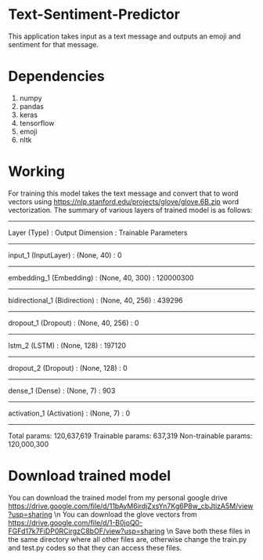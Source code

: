# Text-Sentiment-Predictor
This application takes input as a text message and outputs an emoji and sentiment for that message.

# Dependencies
1. numpy
2. pandas
3. keras
4. tensorflow
5. emoji
6. nltk

# Working
For training this model takes the text message and convert that to word vectors using https://nlp.stanford.edu/projects/glove/glove.6B.zip word vectorization.
The summary of various layers of trained model is as follows:
___________________________________________________________________________
Layer (Type)            :     Output Dimension    :      Trainable Parameters
___________________________________________________________________________

input_1 (InputLayer)    :     (None, 40)           :     0         
_________________________________________________________________
embedding_1 (Embedding) :     (None, 40, 300)      :     120000300 
_________________________________________________________________
bidirectional_1 (Bidirection) : (None, 40, 256)    :       439296    
_________________________________________________________________
dropout_1 (Dropout)     :     (None, 40, 256)      :     0         
_________________________________________________________________
lstm_2 (LSTM)           :     (None, 128)          :     197120    
_________________________________________________________________
dropout_2 (Dropout)     :     (None, 128)          :     0         
_________________________________________________________________
dense_1 (Dense)         :     (None, 7)            :     903       
_________________________________________________________________
activation_1 (Activation)  :  (None, 7)            :     0         
_________________________________________________________________

Total params: 120,637,619
Trainable params: 637,319
Non-trainable params: 120,000,300

# Download trained model
You can download the trained model from my personal google drive https://drive.google.com/file/d/11bAyM6irdjZxsYn7Kg6P8w_cbJtizA5M/view?usp=sharing \n
You can download the glove vectors from https://drive.google.com/file/d/1-B0joQ0-FGFd17k7FiDP0RCirgzC8bOF/view?usp=sharing \n
Save both these files in the same directory where all other files are, otherwise change the train.py and test.py codes so that they can access these files. 
